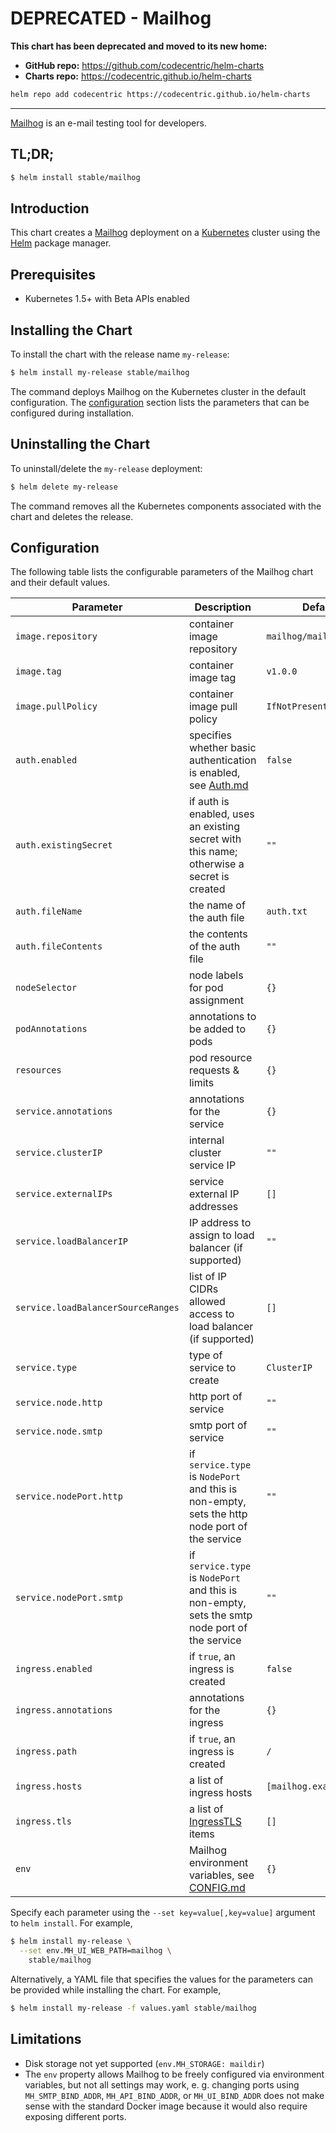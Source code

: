 # DEPRECATED - Mailhog

**This chart has been deprecated and moved to its new home:**

- **GitHub repo:** https://github.com/codecentric/helm-charts
- **Charts repo:** https://codecentric.github.io/helm-charts

```bash
helm repo add codecentric https://codecentric.github.io/helm-charts
```

---
[Mailhog](http://iankent.uk/project/mailhog/) is an e-mail testing tool for developers.

## TL;DR;

```bash
$ helm install stable/mailhog
```

## Introduction

This chart creates a [Mailhog](http://iankent.uk/project/mailhog/) deployment on a [Kubernetes](http://kubernetes.io) 
cluster using the [Helm](https://helm.sh) package manager.

## Prerequisites

- Kubernetes 1.5+ with Beta APIs enabled

## Installing the Chart

To install the chart with the release name `my-release`:

```bash
$ helm install my-release stable/mailhog
```

The command deploys Mailhog on the Kubernetes cluster in the default configuration. The [configuration](#configuration) 
section lists the parameters that can be configured during installation.

## Uninstalling the Chart

To uninstall/delete the `my-release` deployment:

```bash
$ helm delete my-release
```
The command removes all the Kubernetes components associated with the chart and deletes the release.

## Configuration

The following table lists the configurable parameters of the Mailhog chart and their default values.

Parameter | Description | Default
--- | --- | ---
`image.repository` | container image repository | `mailhog/mailhog`
`image.tag` | container image tag | `v1.0.0`
`image.pullPolicy` | container image pull policy | `IfNotPresent`
`auth.enabled` | specifies whether basic authentication is enabled, see [Auth.md](https://github.com/mailhog/MailHog/blob/master/docs/Auth.md) | `false`
`auth.existingSecret` | if auth is enabled, uses an existing secret with this name; otherwise a secret is created | `""`
`auth.fileName` | the name of the auth file | `auth.txt`
`auth.fileContents` | the contents of the auth file | `""`
`nodeSelector` | node labels for pod assignment | `{}`
`podAnnotations` | annotations to be added to pods | `{}`
`resources` | pod resource requests & limits | `{}`
`service.annotations` | annotations for the service | `{}`
`service.clusterIP` | internal cluster service IP | `""`
`service.externalIPs` | service external IP addresses | `[]`
`service.loadBalancerIP` | IP address to assign to load balancer (if supported) | `""`
`service.loadBalancerSourceRanges` | list of IP CIDRs allowed access to load balancer (if supported) | `[]`
`service.type` | type of service to create | `ClusterIP`
`service.node.http` | http port of service | `""`
`service.node.smtp` | smtp port of service | `""`
`service.nodePort.http` | if `service.type` is `NodePort` and this is non-empty, sets the http node port of the service | `""`
`service.nodePort.smtp` | if `service.type` is `NodePort` and this is non-empty, sets the smtp node port of the service | `""`
`ingress.enabled` | if `true`, an ingress is created | `false`
`ingress.annotations` | annotations for the ingress | `{}`
`ingress.path` | if `true`, an ingress is created | `/`
`ingress.hosts` | a list of ingress hosts | `[mailhog.example.com]`
`ingress.tls` | a list of [IngressTLS](https://v1-8.docs.kubernetes.io/docs/api-reference/v1.8/#ingresstls-v1beta1-extensions) items | `[]`
`env` | Mailhog environment variables, see [CONFIG.md](https://github.com/mailhog/MailHog/blob/master/docs/CONFIG.md) | `{}`

Specify each parameter using the `--set key=value[,key=value]` argument to `helm install`. For example,

```bash
$ helm install my-release \
  --set env.MH_UI_WEB_PATH=mailhog \
    stable/mailhog
```

Alternatively, a YAML file that specifies the values for the parameters can be provided while installing the chart. For example,

```bash
$ helm install my-release -f values.yaml stable/mailhog
```

## Limitations

* Disk storage not yet supported (`env.MH_STORAGE: maildir`)
* The `env` property allows Mailhog to be freely configured via environment variables, but not all settings may work,
  e. g. changing ports using `MH_SMTP_BIND_ADDR`, `MH_API_BIND_ADDR`, or `MH_UI_BIND_ADDR` does not make sense with the
  standard Docker image because it would also require exposing different ports.
